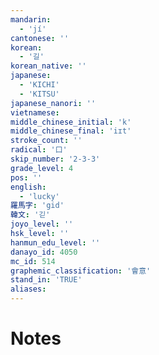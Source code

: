 ```yaml
---
mandarin:
  - 'jí'
cantonese: ''
korean:
  - '길'
korean_native: ''
japanese:
  - 'KICHI'
  - 'KITSU'
japanese_nanori: ''
vietnamese:
middle_chinese_initial: 'k'
middle_chinese_final: 'iɪt'
stroke_count: ''
radical: '口'
skip_number: '2-3-3'
grade_level: 4
pos: ''
english:
  - 'lucky'
羅馬字: 'gid'
韓文: '긷'
joyo_level: ''
hsk_level: ''
hanmun_edu_level: ''
danayo_id: 4050
mc_id: 514
graphemic_classification: '會意'
stand_in: 'TRUE'
aliases:
---
```


# Notes
